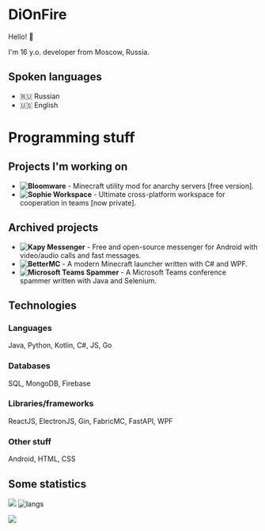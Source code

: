 # DiOnFire

Hello! 👋

I'm 16 y.o. developer from Moscow, Russia.

## Spoken languages

- 🇷🇺 Russian
- 🇺🇸 English

# Programming stuff

## Projects I'm working on

- **![Bloomware](https://github.com/TheBreakery/Bloomware-Lite)** - Minecraft utility mod for anarchy servers [free version].
- **![Sophie Workspace](https://github.com/projectsophie)** - Ultimate cross-platform workspace for cooperation in teams [now private].

## Archived projects

- **![Kapy Messenger](https://github.com/kapymessenger/Kapy)** - Free and open-source messenger for Android with video/audio calls and fast messages.
- **![BetterMC](https://github.com/DiOnFire/BetterMC)** - A modern Minecraft launcher written with C# and WPF.
- **![Microsoft Teams Spammer](https://github.com/DiOnFire/MicrosoftTeamsSpammer)** - A Microsoft Teams conference spammer written with Java and Selenium.

## Technologies

### Languages

Java, Python, Kotlin, C#, JS, Go

### Databases

SQL, MongoDB, Firebase

### Libraries/frameworks

ReactJS, ElectronJS, Gin, FabricMC, FastAPI, WPF

### Other stuff

Android, HTML, CSS

## Some statistics

![](https://github-readme-stats.vercel.app/api?username=dionfire&count_private=true&theme=dracula&show_icons=true&include_all_commits=true)  ![langs](https://github-readme-stats.vercel.app/api/top-langs/?username=dionfire&layout=compact&langs_count=10&exclude_repo=MathHelper&theme=dracula)

![](https://komarev.com/ghpvc/?username=DiOnFire&color=7421af)
